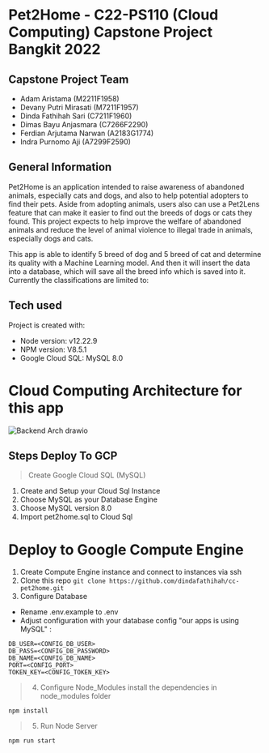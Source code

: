 # Pet2Home - C22-PS110 (Cloud Computing) Capstone Project Bangkit 2022

## Capstone Project Team
- Adam Aristama (M2211F1958) 
- Devany Putri Mirasati (M7211F1957) 
- Dinda Fathihah Sari (C7211F1960) 
- Dimas Bayu Anjasmara (C7266F2290)
- Ferdian Arjutama Narwan (A2183G1774) 
- Indra Purnomo Aji (A7299F2590) 

## General Information

Pet2Home is an application intended to raise awareness of abandoned animals, especially cats and dogs, and also to help potential adopters to find their pets. Aside from adopting animals, users also can use a Pet2Lens feature that can make it easier to find out the breeds of dogs or cats they found. This project expects to help improve the welfare of abandoned animals and reduce the level of animal violence to illegal trade in animals, especially dogs and cats.


This app is able to identify 5 breed of dog and 5 breed of cat and determine its quality with a Machine Learning model. And then it will insert the data into a database, which will save all the breed info which is saved into it. Currently the classifications are limited to:

## Tech used ##
Project is created with:
* Node version: v12.22.9
* NPM version: V8.5.1
* Google Cloud SQL: MySQL 8.0

# Cloud Computing Architecture for this app
![Backend Arch drawio](https://user-images.githubusercontent.com/22671679/173237870-d6c0778d-9820-4d5d-b003-e6da30d714c7.png)


## Steps Deploy To GCP 
> Create Google Cloud SQL (MySQL)
  1. Create and Setup your Cloud Sql Instance
  2. Choose MySQL as your Database Engine
  3. Choose MySQL version 8.0 
  4. Import pet2home.sql to Cloud Sql

# Deploy to Google Compute Engine
1. Create Compute Engine instance and connect to instances via ssh
2. Clone this repo ```git clone https://github.com/dindafathihah/cc-pet2home.git```
3. Configure Database
- Rename .env.example to .env
- Adjust configuration with your database config "our apps is using MySQL" : 

```DB_HOST=<CONFIG_DB_LOCALHOST>
DB_USER=<CONFIG_DB_USER>
DB_PASS=<CONFIG_DB_PASSWORD>
DB_NAME=<CONFIG_DB_NAME>
PORT=<CONFIG_PORT>
TOKEN_KEY=<CONFIG_TOKEN_KEY>
```

> 4. Configure Node_Modules
install the dependencies in node_modules folder

  ```npm install```
> 5. Run Node Server 

  ```npm run start```


